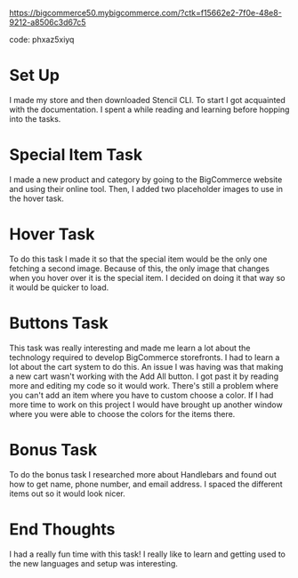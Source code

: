 https://bigcommerce50.mybigcommerce.com/?ctk=f15662e2-7f0e-48e8-9212-a8506c3d67c5

code: phxaz5xiyq

# Set Up

I made my store and then downloaded Stencil CLI. To start I got acquainted with the documentation. I spent a while reading and learning before hopping into the tasks.

# Special Item Task

I made a new product and category by going to the BigCommerce website and using their online tool. Then, I added two placeholder images to use in the hover task. 

# Hover Task

To do this task I made it so that the special item would be the only one fetching a second image. Because of this, the only image that changes when you hover over it is the special item. I decided on doing it that way so it would be quicker to load. 

# Buttons Task

This task was really interesting and made me learn a lot about the technology required to develop BigCommerce storefronts. I had to learn a lot about the cart system to do this. An issue I was having was that making a new cart wasn't working with the Add All button. I got past it by reading more and editing my code so it would work. There's still a problem where you can't add an item where you have to custom choose a color. If I had more time to work on this project I would have brought up another window where you were able to choose the colors for the items there. 

# Bonus Task

To do the bonus task I researched more about Handlebars and found out how to get name, phone number, and email address. I spaced the different items out so it would look nicer.

# End Thoughts

I had a really fun time with this task! I really like to learn and getting used to the new languages and setup was interesting. 
